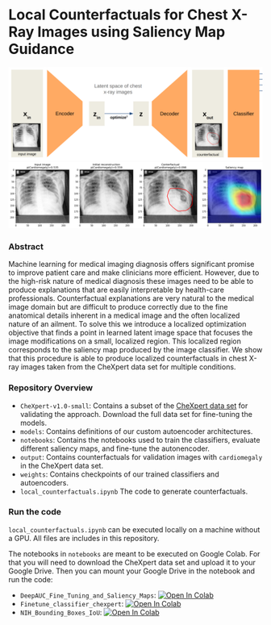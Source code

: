 # Local Counterfactuals for Chest X-Ray Images using Saliency Map Guidance

![Counterfactual Architecture](local_counterfactuals.png)
![Counterfactual Image Example](output/cf_64624.png)

### Abstract
Machine learning for medical imaging diagnosis offers significant promise to improve patient care and make clinicians more efficient. However, due to the high-risk nature of medical diagnosis these images need to be able to produce explanations that are easily interpretable by health-care professionals. Counterfactual explanations are very natural to the medical image domain but are difficult to produce correctly due to the fine anatomical details inherent in a medical image and the often localized nature of an ailment. To solve this we introduce a localized optimization objective that finds a point in learned latent image space that focuses the image modifications on a small, localized region. This localized region corresponds to the saliency map produced by the image classifier. We show that this procedure is able to produce localized counterfactuals in chest X-ray images taken from the CheXpert data set for multiple conditions.

### Repository Overview
- `CheXpert-v1.0-small`: Contains a subset of the [CheXpert data set](https://stanfordmlgroup.github.io/competitions/chexpert/) for validating the approach. Download the full data set for fine-tuning the models.
- `models`: Contains definitions of our custom autoencoder architectures.
- `notebooks`: Contains the notebooks used to train the classifiers, evaluate different saliency maps, and fine-tune the autonencoder.
- `output`: Contains counterfactuals for validation images with `cardiomegaly` in the CheXpert data set.
- `weights`: Contains checkpoints of our trained classifiers and autoencoders.
- `local_counterfactuals.ipynb` The code to generate counterfactuals.

### Run the code
`local_counterfactuals.ipynb` can be executed locally on a machine without a GPU. All files are includes in this repository.

The notebooks in `notebooks` are meant to be executed on Google Colab. For that you will need to download the CheXpert data set and upload it to your Google Drive. Then you can mount your Google Drive in the notebook and run the code:
- `DeepAUC_Fine_Tuning_and_Saliency_Maps`: <a target="_blank" href="https://colab.research.google.com/github/florianjuengermann/local-counterfactuals/blob/main/notebooks/DeepAUC_Fine_Tuning_and_Saliency_Maps.ipynb">
  <img src="https://colab.research.google.com/assets/colab-badge.svg" alt="Open In Colab"/></a>
- `Finetune_classifier_chexpert`: <a target="_blank" href="https://colab.research.google.com/github/florianjuengermann/local-counterfactuals/blob/main/notebooks/Finetune_classifier_chexpert.ipynb">
  <img src="https://colab.research.google.com/assets/colab-badge.svg" alt="Open In Colab"/></a>
- `NIH_Bounding_Boxes_IoU`: <a target="_blank" href="https://colab.research.google.com/github/florianjuengermann/local-counterfactuals/blob/main/notebooks/NIH_Bounding_Boxes_IoU.ipynb">
  <img src="https://colab.research.google.com/assets/colab-badge.svg" alt="Open In Colab"/>
</a>



